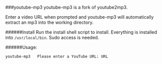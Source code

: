 ###youtube-mp3
youtube-mp3 is a fork of youtube2mp3.

Enter a video URL when prompted and youtube-mp3 will automatically extract an mp3 into the working directory.

######Install
Run the install shell script to install. Everything is installed into `/usr/local/bin`. Sudo access is needed.

######Usage:

`youtube-mp3  
Please enter a YouTube URL: URL`
